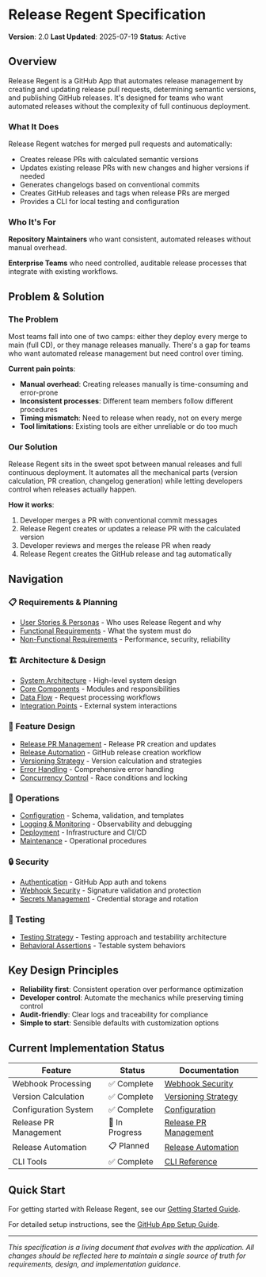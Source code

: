 # Release Regent Specification

**Version**: 2.0
**Last Updated**: 2025-07-19
**Status**: Active

## Overview

Release Regent is a GitHub App that automates release management by creating and updating release pull requests, determining semantic versions, and publishing GitHub releases. It's designed for teams who want automated releases without the complexity of full continuous deployment.

### What It Does

Release Regent watches for merged pull requests and automatically:

- Creates release PRs with calculated semantic versions
- Updates existing release PRs with new changes and higher versions if needed
- Generates changelogs based on conventional commits
- Creates GitHub releases and tags when release PRs are merged
- Provides a CLI for local testing and configuration

### Who It's For

**Repository Maintainers** who want consistent, automated releases without manual overhead.

**Enterprise Teams** who need controlled, auditable release processes that integrate with existing workflows.

## Problem & Solution

### The Problem

Most teams fall into one of two camps: either they deploy every merge to main (full CD), or they manage releases manually. There's a gap for teams who want automated release management but need control over timing.

**Current pain points**:

- **Manual overhead**: Creating releases manually is time-consuming and error-prone
- **Inconsistent processes**: Different team members follow different procedures
- **Timing mismatch**: Need to release when ready, not on every merge
- **Tool limitations**: Existing tools are either unreliable or do too much

### Our Solution

Release Regent sits in the sweet spot between manual releases and full continuous deployment. It automates all the mechanical parts (version calculation, PR creation, changelog generation) while letting developers control when releases actually happen.

**How it works**:

1. Developer merges a PR with conventional commit messages
2. Release Regent creates or updates a release PR with the calculated version
3. Developer reviews and merges the release PR when ready
4. Release Regent creates the GitHub release and tag automatically

## Navigation

### 📋 Requirements & Planning

- [User Stories & Personas](requirements/user-stories.md) - Who uses Release Regent and why
- [Functional Requirements](requirements/functional-requirements.md) - What the system must do
- [Non-Functional Requirements](requirements/non-functional-requirements.md) - Performance, security, reliability

### 🏗️ Architecture & Design

- [System Architecture](architecture/overview.md) - High-level system design
- [Core Components](architecture/components.md) - Modules and responsibilities
- [Data Flow](architecture/data-flow.md) - Request processing workflows
- [Integration Points](architecture/integration-points.md) - External system interactions

### 🔧 Feature Design

- [Release PR Management](design/release-pr-management.md) - Release PR creation and updates
- [Release Automation](design/release-automation.md) - GitHub release creation workflow
- [Versioning Strategy](design/versioning-strategy.md) - Version calculation and strategies
- [Error Handling](design/error-handling.md) - Comprehensive error handling
- [Concurrency Control](design/concurrency-control.md) - Race conditions and locking

### 🚀 Operations

- [Configuration](operations/configuration.md) - Schema, validation, and templates
- [Logging & Monitoring](operations/logging-monitoring.md) - Observability and debugging
- [Deployment](operations/deployment.md) - Infrastructure and CI/CD
- [Maintenance](operations/maintenance.md) - Operational procedures

### 🔒 Security

- [Authentication](security/authentication.md) - GitHub App auth and tokens
- [Webhook Security](security/webhook-security.md) - Signature validation and protection
- [Secrets Management](security/secrets-management.md) - Credential storage and rotation

### 🧪 Testing

- [Testing Strategy](testing/strategy.md) - Testing approach and testability architecture
- [Behavioral Assertions](testing/behavioral-assertions.md) - Testable system behaviors

## Key Design Principles

- **Reliability first**: Consistent operation over performance optimization
- **Developer control**: Automate the mechanics while preserving timing control
- **Audit-friendly**: Clear logs and traceability for compliance
- **Simple to start**: Sensible defaults with customization options

## Current Implementation Status

| Feature | Status | Documentation |
|---------|--------|---------------|
| Webhook Processing | ✅ Complete | [Webhook Security](security/webhook-security.md) |
| Version Calculation | ✅ Complete | [Versioning Strategy](design/versioning-strategy.md) |
| Configuration System | ✅ Complete | [Configuration](operations/configuration.md) |
| Release PR Management | 🚧 In Progress | [Release PR Management](design/release-pr-management.md) |
| Release Automation | 📋 Planned | [Release Automation](design/release-automation.md) |
| CLI Tools | ✅ Complete | [CLI Reference](../docs/cli-reference.md) |

## Quick Start

For getting started with Release Regent, see our [Getting Started Guide](../docs/getting-started.md).

For detailed setup instructions, see the [GitHub App Setup Guide](../docs/github-app-setup.md).

---

*This specification is a living document that evolves with the application. All changes should be reflected here to maintain a single source of truth for requirements, design, and implementation guidance.*

